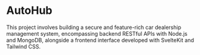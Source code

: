 # AutoHub
This project involves building a secure and feature-rich car dealership management system, encompassing backend RESTful APIs with Node.js and MongoDB, alongside a frontend interface developed with SvelteKit and Tailwind CSS.
